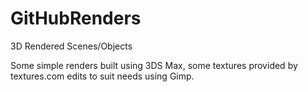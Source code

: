 # GitHubRenders
 3D Rendered Scenes/Objects

Some simple renders built using 3DS Max, some textures provided by textures.com edits to suit needs using Gimp. 
